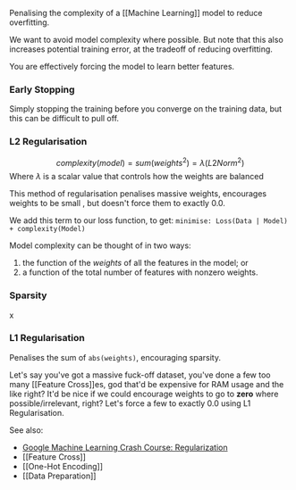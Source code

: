 Penalising the complexity of a [[Machine Learning]] model to reduce overfitting.

We want to avoid model complexity where possible. But note that this also increases potential training error, at the tradeoff of reducing overfitting.

You are effectively forcing the model to learn better features.

### Early Stopping

Simply stopping the training before you converge on the training data, but this can be difficult to pull off.

### L2 Regularisation

$$
complexity(model) = sum(weights^2) = \lambda(L2Norm^2)
$$
Where $\lambda$ is a scalar value that controls how the weights are balanced

This method of regularisation penalises massive weights, encourages weights to be small , but doesn't force them to exactly 0.0.

We add this term to our loss function, to get:
`minimise: Loss(Data | Model) + complexity(Model)`

Model complexity can be thought of in two ways:
1. the function of the *weights* of all the features in the model; or
2. a function of the total number of features with nonzero weights.

### Sparsity

x

### L1 Regularisation

Penalises the sum of `abs(weights)`, encouraging sparsity.

Let's say you've got a massive fuck-off dataset, you've done a few too many [[Feature Cross]]es, god that'd be expensive for RAM usage and the like right? It'd be nice if we could encourage weights to go to **zero** where possible/irrelevant, right? Let's force a few to exactly 0.0 using L1 Regularisation.


See also:
- [Google Machine Learning Crash Course: Regularization](https://developers.google.com/machine-learning/crash-course/regularization-for-simplicity/video-lecture)
- [[Feature Cross]]
- [[One-Hot Encoding]]
- [[Data Preparation]]